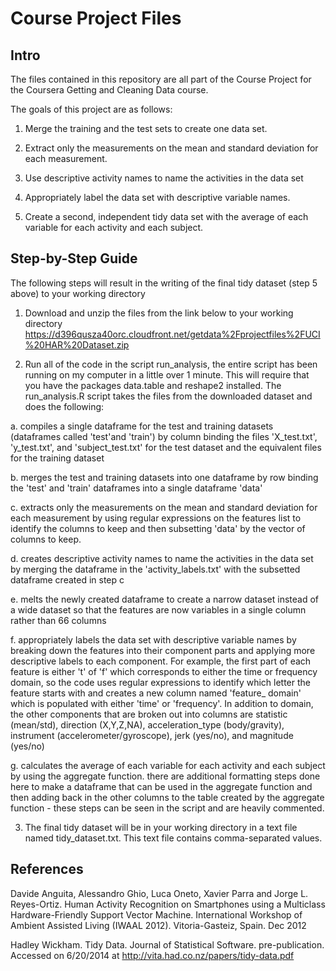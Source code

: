Course Project Files
====================

Intro
-----

The files contained in this repository are all part of the Course Project for the Coursera Getting and Cleaning Data course.

The goals of this project are as follows:

1. Merge the training and the test sets to create one data set.

2. Extract only the measurements on the mean and standard deviation for each measurement. 

3. Use descriptive activity names to name the activities in the data set

4. Appropriately label the data set with descriptive variable names. 

5. Create a second, independent tidy data set with the average of each variable for each activity and each subject. 


Step-by-Step Guide
------------------

The following steps will result in the writing of the final tidy dataset (step 5 above)
to your working directory

1. Download and unzip the files from the link below to your working directory
https://d396qusza40orc.cloudfront.net/getdata%2Fprojectfiles%2FUCI%20HAR%20Dataset.zip 

2. Run all of the code in the script run_analysis, the entire script has been running on 
my computer in a little over 1 minute. This will require that you have the packages 
data.table and reshape2 installed. The run_analysis.R script takes the files from the 
downloaded dataset and does the following:

  a. compiles a single dataframe for the test and training datasets (dataframes called 
  'test'and 'train') by column binding the files 'X_test.txt', 'y_test.txt', and 
  'subject_test.txt' for the test dataset and the equivalent files for the training dataset

  b. merges the test and training datasets into one dataframe by row binding the 'test' and
  'train' dataframes into a single dataframe 'data'

  c. extracts only the measurements on the mean and standard deviation for each measurement
  by using regular expressions on the features list to identify the columns to keep and 
  then subsetting 'data' by the vector of columns to keep.

  d. creates descriptive activity names to name the activities in the data set by merging
  the dataframe in the 'activity_labels.txt' with the subsetted dataframe created in step c

  e. melts the newly created dataframe to create a narrow dataset instead of a wide dataset 
  so that the features are now variables in a single column rather than 66 columns

  f. appropriately labels the data set with descriptive variable names by breaking down the 
  features into their component parts and applying more descriptive labels to each 
  component. For example, the first part of each feature is either 't' of 'f' which 
  corresponds to either the time or frequency domain, so the code uses regular expressions
  to identify which letter the feature starts with and creates a new column named 'feature_
  domain' which is populated with either 'time' or 'frequency'. In addition to domain, the 
  other components that are broken out into columns are statistic (mean/std), direction 
  (X,Y,Z,NA), acceleration_type (body/gravity), instrument (accelerometer/gyroscope), jerk 
  (yes/no), and magnitude (yes/no)

  g. calculates the average of each variable for each activity and each subject by using
  the aggregate function. there are additional formatting steps done here to make a 
  dataframe that can be used in the aggregate function and then adding back in the other 
  columns to the table created by the aggregate function - these steps can be seen in the 
  script and are heavily commented.

3. The final tidy dataset will be in your working directory in a text file named 
tidy_dataset.txt. This text file contains comma-separated values.


References
----------

Davide Anguita, Alessandro Ghio, Luca Oneto, Xavier Parra and Jorge L. Reyes-Ortiz. Human 
Activity Recognition on Smartphones using a Multiclass Hardware-Friendly Support Vector 
Machine. International Workshop of Ambient Assisted Living (IWAAL 2012). Vitoria-Gasteiz, 
Spain. Dec 2012

Hadley Wickham. Tidy Data. Journal of Statistical Software. pre-publication. Accessed on 6/20/2014 at http://vita.had.co.nz/papers/tidy-data.pdf
